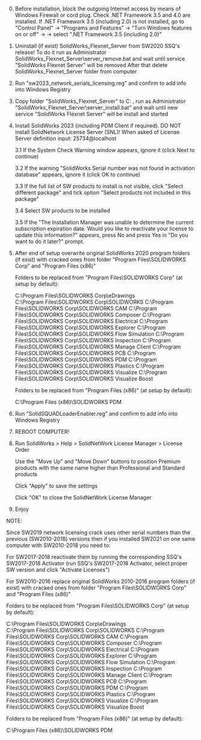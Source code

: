 00. Before installation, block the outgoing Internet access by means of Windows 
   Firewall or cord plug. Check .NET Framework 3.5 and 4.0 are installed. If
   .NET Framework 3.5 (including 2.0) is not installed, go to 
   "Control Panel" -> "Programs and Features" -> "Turn Windows features on or off" ->
   -> select ".NET Framework 3.5 (including 2.0)"

000. Uninstall (if exist) SolidWorks_Flexnet_Server from SW2020 SSQ's release!
    To do it run as Administrator SolidWorks_Flexnet_Server\server_remove.bat 
    and wait until service "SolidWorks Flexnet Server" will be removed
    After that delete SolidWorks_Flexnet_Server folder from computer 

1. Run "sw2023_network_serials_licensing.reg" and confirm to add info 
   into Windows Registry

2. Copy folder "SolidWorks_Flexnet_Server" to C: , run as Administrator
   "SolidWorks_Flexnet_Server\server_install.bat" and wait until new service 
   "SolidWorks Flexnet Server" will be install and started

3. Install SolidWorks 2023 (including PDM Client if required). 
   DO NOT install SolidNetwork License Server (SNL)!
   When asked of License Server definition input: 25734@localhost

   3.1 If the System Check Warning window appears, ignore it (click Next to continue)

   3.2 If the warning "SolidWorks Serial number was not found in activation database" 
       appears, ignore it (click OK to continue)

   3.3 If the full list of SW products to install is not visible,
       click "Select different package" and tick option 
       "Select products not included in this package"

   3.4 Select SW products to be installed

   3.5 If the "The Installation Manager was unable to determine the current subscription 
       expiration date. Would you like to reactivate your license to update this information?"
       appears, press No and press Yes in "Do you want to do it later?" prompt.

4. After end of setup overwrite original SolidWorks 2020 program folders (if exist)
   with cracked ones from folder "Program Files\SOLIDWORKS Corp" and "Program Files (x86)"

   Folders to be replaced from "Program Files\SOLIDWORKS Corp" (at setup by default):

   C:\Program Files\SOLIDWORKS Corp\eDrawings  
   C:\Program Files\SOLIDWORKS Corp\SOLIDWORKS
   C:\Program Files\SOLIDWORKS Corp\SOLIDWORKS CAM
   C:\Program Files\SOLIDWORKS Corp\SOLIDWORKS Composer
   C:\Program Files\SOLIDWORKS Corp\SOLIDWORKS Electrical
   C:\Program Files\SOLIDWORKS Corp\SOLIDWORKS Explorer
   C:\Program Files\SOLIDWORKS Corp\SOLIDWORKS Flow Simulation
   C:\Program Files\SOLIDWORKS Corp\SOLIDWORKS Inspection
   C:\Program Files\SOLIDWORKS Corp\SOLIDWORKS Manage Client
   C:\Program Files\SOLIDWORKS Corp\SOLIDWORKS PCB
   C:\Program Files\SOLIDWORKS Corp\SOLIDWORKS PDM
   C:\Program Files\SOLIDWORKS Corp\SOLIDWORKS Plastics
   C:\Program Files\SOLIDWORKS Corp\SOLIDWORKS Visualize
   C:\Program Files\SOLIDWORKS Corp\SOLIDWORKS Visualize Boost

   Folders to be replaced from "Program Files (x86)" (at setup by default):

   C:\Program Files (x86)\SOLIDWORKS PDM


5. Run "SolidSQUADLoaderEnabler.reg" and confirm to add info 
   into Windows Registry

6. REBOOT COMPUTER!

7. Run SolidWorks > Help > SolidNetWork License Manager > License Order

   Use the "Move Up" and "Move Down" buttons to position Premium products with 
   the same name higher than Professional and Standard products

   Click "Apply" to save the settings

   Click "OK" to close the SolidNetWork License Manager

8. Enjoy


NOTE:

   Since SW2019 network licensing crack uses other serial numbers than the previous (SW2010-2018)
   versions then if you installed SW2021 on one same computer with SW2010-2018 you need to:
 
   For SW2017-2018 reactivate them by running the corresponding SSQ's SW2017-2018 Activator (run 
   SSQ's SW2017-2018 Activator, select proper SW version and click "Activate Licenses")

   For SW2010-2016 replace original SolidWorks 2010-2016 program folders (if exist)
   with cracked ones from folder "Program Files\SOLIDWORKS Corp" and "Program Files (x86)"

   Folders to be replaced from "Program Files\SOLIDWORKS Corp" (at setup by default):

   C:\Program Files\SOLIDWORKS Corp\eDrawings  
   C:\Program Files\SOLIDWORKS Corp\SOLIDWORKS
   C:\Program Files\SOLIDWORKS Corp\SOLIDWORKS CAM
   C:\Program Files\SOLIDWORKS Corp\SOLIDWORKS Composer
   C:\Program Files\SOLIDWORKS Corp\SOLIDWORKS Electrical
   C:\Program Files\SOLIDWORKS Corp\SOLIDWORKS Explorer
   C:\Program Files\SOLIDWORKS Corp\SOLIDWORKS Flow Simulation
   C:\Program Files\SOLIDWORKS Corp\SOLIDWORKS Inspection
   C:\Program Files\SOLIDWORKS Corp\SOLIDWORKS Manage Client
   C:\Program Files\SOLIDWORKS Corp\SOLIDWORKS PCB
   C:\Program Files\SOLIDWORKS Corp\SOLIDWORKS PDM
   C:\Program Files\SOLIDWORKS Corp\SOLIDWORKS Plastics
   C:\Program Files\SOLIDWORKS Corp\SOLIDWORKS Visualize
   C:\Program Files\SOLIDWORKS Corp\SOLIDWORKS Visualize Boost

   Folders to be replaced from "Program Files (x86)" (at setup by default):

   C:\Program Files (x86)\SOLIDWORKS PDM


